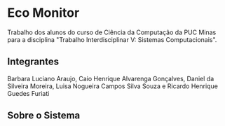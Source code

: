 # Eco Monitor

Trabalho dos alunos do curso de Ciência da Computação da PUC Minas para a disciplina "Trabalho Interdisciplinar V: Sistemas Computacionais".

## Integrantes

Barbara Luciano Araujo, Caio Henrique Alvarenga Gonçalves, Daniel da Silveira Moreira, Luisa Nogueira Campos Silva Souza e Ricardo Henrique Guedes Furiati

## Sobre o Sistema
